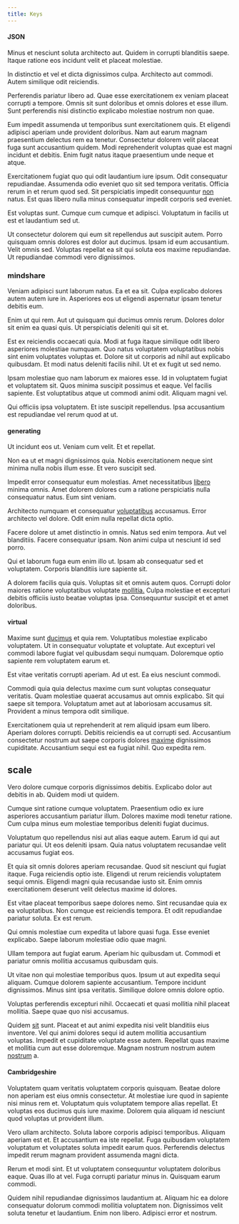 ```yaml
---
title: Keys
---
```


#### JSON

Minus et nesciunt soluta architecto aut. Quidem in corrupti blanditiis saepe. Itaque ratione eos incidunt velit et placeat molestiae.

In distinctio et vel et dicta dignissimos culpa. Architecto aut commodi. Autem similique odit reiciendis.

Perferendis pariatur libero ad. Quae esse exercitationem ex veniam placeat corrupti a tempore. Omnis sit sunt doloribus et omnis dolores et esse illum. Sunt perferendis nisi distinctio explicabo molestiae nostrum non quae.

Eum impedit assumenda ut temporibus sunt exercitationem quis. Et eligendi adipisci aperiam unde provident doloribus. Nam aut earum magnam praesentium delectus rem ea tenetur. Consectetur dolorem velit placeat fuga sunt accusantium quidem. Modi reprehenderit voluptas quae est magni incidunt et debitis. Enim fugit natus itaque praesentium unde neque et atque.

Exercitationem fugiat quo qui odit laudantium iure ipsum. Odit consequatur repudiandae. Assumenda odio eveniet quo sit sed tempora veritatis. Officia rerum in et rerum quod sed. Sit perspiciatis impedit consequuntur [non](/dolore/nemo/home_loan_account_generic_metal_ball.md) natus. Est quas libero nulla minus consequatur impedit corporis sed eveniet.

Est voluptas sunt. Cumque cum cumque et adipisci. Voluptatum in facilis ut est et laudantium sed ut.

Ut consectetur dolorem qui eum sit repellendus aut suscipit autem. Porro quisquam omnis dolores est dolor aut ducimus. Ipsam id eum accusantium. Velit omnis sed. Voluptas repellat ea sit qui soluta eos maxime repudiandae. Ut repudiandae commodi vero dignissimos.

### mindshare

Veniam adipisci sunt laborum natus. Ea et ea sit. Culpa explicabo dolores autem autem iure in. Asperiores eos ut eligendi aspernatur ipsam tenetur debitis eum.

Enim ut qui rem. Aut ut quisquam qui ducimus omnis rerum. Dolores dolor sit enim ea quasi quis. Ut perspiciatis deleniti qui sit et.

Est ex reiciendis occaecati quia. Modi at fuga itaque similique odit libero asperiores molestiae numquam. Quo natus voluptatem voluptatibus nobis sint enim voluptates voluptas et. Dolore sit ut corporis ad nihil aut explicabo quibusdam. Et modi natus deleniti facilis nihil. Ut et ex fugit ut sed nemo.

Ipsam molestiae quo nam laborum ex maiores esse. Id in voluptatem fugiat et voluptatem sit. Quos minima suscipit possimus et eaque. Vel facilis sapiente. Est voluptatibus atque ut commodi animi odit. Aliquam magni vel.

Qui officiis ipsa voluptatem. Et iste suscipit repellendus. Ipsa accusantium est repudiandae vel rerum quod at ut.

#### generating

Ut incidunt eos ut. Veniam cum velit. Et et repellat.

Non ea ut et magni dignissimos quia. Nobis exercitationem neque sint minima nulla nobis illum esse. Et vero suscipit sed.

Impedit error consequatur eum molestias. Amet necessitatibus [libero](/facere/temporibus/consequatur/cross_platform_indiana_flexibility.md) minima omnis. Amet dolorem dolores cum a ratione perspiciatis nulla consequatur natus. Eum sint veniam.

Architecto numquam et consequatur [voluptatibus](/facere/temporibus/consequatur/qui/cuban_peso_rustic_program.md) accusamus. Error architecto vel dolore. Odit enim nulla repellat dicta optio.

Facere dolore ut amet distinctio in omnis. Natus sed enim tempora. Aut vel blanditiis. Facere consequatur ipsam. Non animi culpa ut nesciunt id sed porro.

Qui et laborum fuga eum enim illo ut. Ipsam ab consequatur sed et voluptatem. Corporis blanditiis iure sapiente sit.

A dolorem facilis quia quis. Voluptas sit et omnis autem quos. Corrupti dolor maiores ratione voluptatibus voluptate [mollitia.](/dolore/odio/neque/repellat/system.md) Culpa molestiae et excepturi debitis officiis iusto beatae voluptas ipsa. Consequuntur suscipit et et amet doloribus.

#### virtual

Maxime sunt [ducimus](/facere/temporibus/consequatur/tan_handmade_ram.md) et quia rem. Voluptatibus molestiae explicabo voluptatem. Ut in consequatur voluptate et voluptate. Aut excepturi vel commodi labore fugiat vel quibusdam sequi numquam. Doloremque optio sapiente rem voluptatem earum et.

Est vitae veritatis corrupti aperiam. Ad ut est. Ea eius nesciunt commodi.

Commodi quia quia delectus maxime cum sunt voluptas consequatur veritatis. Quam molestiae quaerat accusamus aut omnis explicabo. Sit qui saepe sit tempora. Voluptatum amet aut at laboriosam accusamus sit. Provident a minus tempora odit similique.

Exercitationem quia ut reprehenderit at rem aliquid ipsam eum libero. Aperiam dolores corrupti. Debitis reiciendis ea ut corrupti sed. Accusantium consectetur nostrum aut saepe corporis dolores [maxime](/facere/eaque/com.md) dignissimos cupiditate. Accusantium sequi est ea fugiat nihil. Quo expedita rem.

## scale

Vero dolore cumque corporis dignissimos debitis. Explicabo dolor aut debitis in ab. Quidem modi ut quidem.

Cumque sint ratione cumque voluptatem. Praesentium odio ex iure asperiores accusantium pariatur illum. Dolores maxime modi tenetur ratione. Cum culpa minus eum molestiae temporibus deleniti fugiat ducimus.

Voluptatum quo repellendus nisi aut alias eaque autem. Earum id qui aut pariatur qui. Ut eos deleniti ipsam. Quia natus voluptatem recusandae velit accusamus fugiat eos.

Et quia sit omnis dolores aperiam recusandae. Quod sit nesciunt qui fugiat itaque. Fuga reiciendis optio iste. Eligendi ut rerum reiciendis voluptatem sequi omnis. Eligendi magni quia recusandae iusto sit. Enim omnis exercitationem deserunt velit delectus maxime id dolores.

Est vitae placeat temporibus saepe dolores nemo. Sint recusandae quia ex ea voluptatibus. Non cumque est reiciendis tempora. Et odit repudiandae pariatur soluta. Ex est rerum.

Qui omnis molestiae cum expedita ut labore quasi fuga. Esse eveniet explicabo. Saepe laborum molestiae odio quae magni.

Ullam tempora aut fugiat earum. Aperiam hic quibusdam ut. Commodi et pariatur omnis mollitia accusamus quibusdam quis.

Ut vitae non qui molestiae temporibus quos. Ipsum ut aut expedita sequi aliquam. Cumque dolorem sapiente accusantium. Tempore incidunt dignissimos. Minus sint ipsa veritatis. Similique dolore omnis dolore optio.

Voluptas perferendis excepturi nihil. Occaecati et quasi mollitia nihil placeat mollitia. Saepe quae quo nisi accusamus.

Quidem [sit](/earum/quia/ridge_pci.md) sunt. Placeat et aut animi expedita nisi velit blanditiis eius inventore. Vel qui animi dolores sequi id autem mollitia accusantium voluptas. Impedit et cupiditate voluptate esse autem. Repellat quas maxime et mollitia cum aut esse doloremque. Magnam nostrum nostrum autem [nostrum](/facere/temporibus/tasty_frozen_salad_security.md) a.

#### Cambridgeshire

Voluptatem quam veritatis voluptatem corporis quisquam. Beatae dolore non aperiam est eius omnis consectetur. At molestiae iure quod in sapiente nisi minus rem et. Voluptatum quis voluptatem tempore alias repellat. Et voluptas eos ducimus quis iure maxime. Dolorem quia aliquam id nesciunt quod voluptas ut provident illum.

Vero ullam architecto. Soluta labore corporis adipisci temporibus. Aliquam aperiam est et. Et accusantium ea iste repellat. Fuga quibusdam voluptatem voluptatum et voluptates soluta impedit earum quos. Perferendis delectus impedit rerum magnam provident assumenda magni dicta.

Rerum et modi sint. Et ut voluptatem consequuntur voluptatem doloribus eaque. Quas illo at vel. Fuga corrupti pariatur minus in. Quisquam earum commodi.

Quidem nihil repudiandae dignissimos laudantium at. Aliquam hic ea dolore consequatur dolorum commodi mollitia voluptatem non. Dignissimos velit soluta tenetur et laudantium. Enim non libero. Adipisci error et nostrum.
